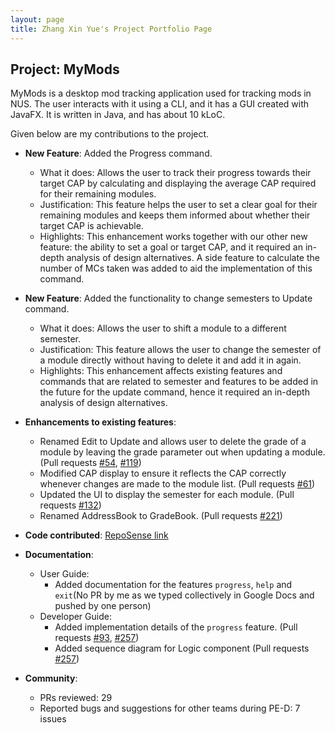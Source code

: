 ```yaml
---
layout: page
title: Zhang Xin Yue's Project Portfolio Page
---
```


## Project: MyMods

MyMods is a desktop mod tracking application used for tracking mods in NUS.
The user interacts with it using a CLI, and it has a GUI created with JavaFX. It is written in Java, and has about 10 kLoC.

Given below are my contributions to the project.

* **New Feature**: Added the Progress command.
  * What it does: Allows the user to track their progress towards their target CAP by calculating and displaying the average CAP required for their remaining modules.
  * Justification: This feature helps the user to set a clear goal for their remaining modules and keeps them informed about whether their target CAP is achievable.
  * Highlights: This enhancement works together with our other new feature: the ability to set a goal or target CAP, and it required an in-depth analysis of design alternatives. A side feature to calculate the number of MCs taken was added to aid the implementation of this command.

* **New Feature**: Added the functionality to change semesters to Update command.
  * What it does: Allows the user to shift a module to a different semester.
  * Justification: This feature allows the user to change the semester of a module directly without having to delete it and add it in again.
  * Highlights: This enhancement affects existing features and commands that are related to semester and features to be added in the future for the update command, hence it required an in-depth analysis of design alternatives.

* **Enhancements to existing features**:
  * Renamed Edit to Update and allows user to delete the grade of a module by leaving the grade parameter out when updating a module. (Pull requests [\#54](https://github.com/AY2021S1-CS2103T-T17-1/tp/pull/54), [\#119](https://github.com/AY2021S1-CS2103T-T17-1/tp/pull/119))
  * Modified CAP display to ensure it reflects the CAP correctly whenever changes are made to the module list. (Pull requests [\#61](https://github.com/AY2021S1-CS2103T-T17-1/tp/pull/61))
  * Updated the UI to display the semester for each module. (Pull requests [\#132](https://github.com/AY2021S1-CS2103T-T17-1/tp/pull/132))
  * Renamed AddressBook to GradeBook. (Pull requests [\#221](https://github.com/AY2021S1-CS2103T-T17-1/tp/pull/221))

* **Code contributed**: [RepoSense link](https://nus-cs2103-ay2021s1.github.io/tp-dashboard/#breakdown=true&search=xyzhangg&sort=groupTitle&sortWithin=title&since=2020-08-14&timeframe=commit&mergegroup=&groupSelect=groupByRepos&checkedFileTypes=docs~functional-code~test-code~other&tabOpen=true&tabType=authorship&tabAuthor=xyzhangg&tabRepo=AY2021S1-CS2103T-T17-1%2Ftp%5Bmaster%5D&authorshipIsMergeGroup=false&authorshipFileTypes=docs~functional-code~test-code)

* **Documentation**:
  * User Guide:
    * Added documentation for the features `progress`, `help` and `exit`(No PR by me as we typed collectively in Google Docs and pushed by one person)
  * Developer Guide:
    * Added implementation details of the `progress` feature. (Pull requests [\#93](https://github.com/AY2021S1-CS2103T-T17-1/tp/pull/93), [\#257](https://github.com/AY2021S1-CS2103T-T17-1/tp/pull/257))
    * Added sequence diagram for Logic component (Pull requests [\#257](https://github.com/AY2021S1-CS2103T-T17-1/tp/pull/257))

* **Community**:
  * PRs reviewed: 29
  * Reported bugs and suggestions for other teams during PE-D: 7 issues
